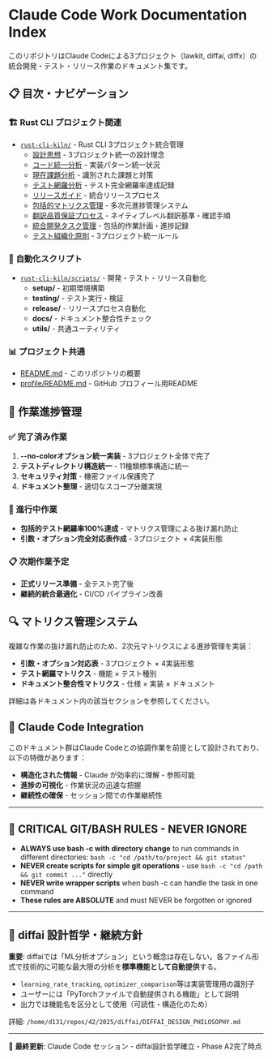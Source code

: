 # Claude Code Work Documentation Index

このリポジトリはClaude Codeによる3プロジェクト（lawkit, diffai, diffx）の統合開発・テスト・リリース作業のドキュメント集です。

## 📋 目次・ナビゲーション

### 🏗️ **Rust CLI プロジェクト関連**
- [`rust-cli-kiln/`](./rust-cli-kiln/) - Rust CLI 3プロジェクト統合管理
  - [設計思想](./rust-cli-kiln/design-philosophy.md) - 3プロジェクト統一の設計理念
  - [コード統一分析](./rust-cli-kiln/code-unification-analysis.md) - 実装パターン統一状況
  - [現在課題分析](./rust-cli-kiln/current-issues-analysis.md) - 識別された課題と対策
  - [テスト網羅分析](./rust-cli-kiln/test-coverage-analysis.md) - テスト完全網羅率達成記録
  - [リリースガイド](./rust-cli-kiln/release-guide.md) - 統合リリースプロセス
  - [包括的マトリクス管理](./rust-cli-kiln/comprehensive-matrix-management.md) - 多次元進捗管理システム
  - [翻訳品質保証プロセス](./rust-cli-kiln/translation-quality-assurance.md) - ネイティブレベル翻訳基準・確認手順
  - [統合開発タスク管理](./rust-cli-kiln/tasks.md) - 包括的作業計画・進捗記録
  - [テスト組織化原則](./rust-cli-kiln/test-organization-principles.md) - 3プロジェクト統一ルール

### 🔧 **自動化スクリプト**
- [`rust-cli-kiln/scripts/`](./rust-cli-kiln/scripts/) - 開発・テスト・リリース自動化
  - **setup/** - 初期環境構築
  - **testing/** - テスト実行・検証
  - **release/** - リリースプロセス自動化
  - **docs/** - ドキュメント整合性チェック
  - **utils/** - 共通ユーティリティ

### 📊 **プロジェクト共通**
- [README.md](./README.md) - このリポジトリの概要
- [profile/README.md](./profile/README.md) - GitHub プロフィール用README

## 🎯 **作業進捗管理**

### ✅ **完了済み作業**
1. **--no-colorオプション統一実装** - 3プロジェクト全体で完了
2. **テストディレクトリ構造統一** - 11種類標準構造に統一
3. **セキュリティ対策** - 機密ファイル保護完了
4. **ドキュメント整理** - 適切なスコープ分離実現

### 🔄 **進行中作業**
- **包括的テスト網羅率100%達成** - マトリクス管理による抜け漏れ防止
- **引数・オプション完全対応表作成** - 3プロジェクト × 4実装形態

### 📋 **次期作業予定**
- **正式リリース準備** - 全テスト完了後
- **継続的統合最適化** - CI/CD パイプライン改善

## 🔍 **マトリクス管理システム**

複雑な作業の抜け漏れ防止のため、2次元マトリクスによる進捗管理を実装：

- **引数・オプション対応表** - 3プロジェクト × 4実装形態
- **テスト網羅マトリクス** - 機能 × テスト種別
- **ドキュメント整合性マトリクス** - 仕様 × 実装 × ドキュメント

詳細は各ドキュメント内の該当セクションを参照してください。

## 🤖 **Claude Code Integration**

このドキュメント群はClaude Codeとの協調作業を前提として設計されており、以下の特徴があります：

- **構造化された情報** - Claude が効率的に理解・参照可能
- **進捗の可視化** - 作業状況の迅速な把握
- **継続性の確保** - セッション間での作業継続性

---

## 🚨 CRITICAL GIT/BASH RULES - NEVER IGNORE

- **ALWAYS use bash -c with directory change** to run commands in different directories: `bash -c "cd /path/to/project && git status"`
- **NEVER create scripts for simple git operations** - use `bash -c "cd /path && git commit ..."` directly
- **NEVER write wrapper scripts** when bash -c can handle the task in one command
- **These rules are ABSOLUTE** and must NEVER be forgotten or ignored

---

## 🎯 diffai 設計哲学・継続方針

**重要**: diffaiでは「ML分析オプション」という概念は存在しない。各ファイル形式で技術的に可能な最大限の分析を**標準機能として自動提供**する。

- `learning_rate_tracking`, `optimizer_comparison`等は実装管理用の識別子
- ユーザーには「PyTorchファイルで自動提供される機能」として説明
- 出力では機能名を区分として使用（可読性・構造化のため）

詳細: `/home/d131/repos/42/2025/diffai/DIFFAI_DESIGN_PHILOSOPHY.md`

---

📝 **最終更新**: Claude Code セッション - diffai設計哲学確立・Phase A2完了時点